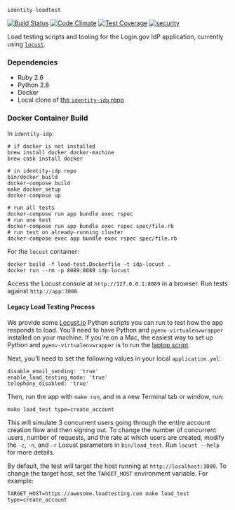 `identity-loadtest`

[![Build Status](https://circleci.com/gh/18F/identity-loadtest.svg?style=svg)](https://circleci.com/gh/18F/identity-loadtest)
[![Code Climate](https://api.codeclimate.com/v1/badges/e78d453f7cbcac64a664/maintainability)](https://codeclimate.com/github/18F/identity-loadtest/maintainability)
[![Test Coverage](https://api.codeclimate.com/v1/badges/e78d453f7cbcac64a664/test_coverage)](https://codeclimate.com/github/18F/identity-loadtest/test_coverage)
[![security](https://hakiri.io/github/18F/identity-loadtest/master.svg)](https://hakiri.io/github/18F/identity-idp/master)

Load testing scripts and tooling for the Login.gov IdP application, currently using [`locust`](http://locust.io).

### Dependencies

- Ruby 2.6
- Python 2.8
- Docker
- Local clone of [the `identity-idp` repo](https://www.github.com/18F/identity-idp/)

### Docker Container Build

In `identity-idp`:

```
# if docker is not installed
brew install docker docker-machine
brew cask install docker

# in identity-idp repo
bin/docker_build
docker-compose build
make docker_setup
docker-compose up

# run all tests
docker-compose run app bundle exec rspec
# run one test
docker-compose run app bundle exec rspec spec/file.rb
# run test on already-running cluster
docker-compose exec app bundle exec rspec spec/file.rb
```

For the `locust` container:

```
docker build -f load-test.Dockerfile -t idp-locust .
docker run --rm -p 8089:8089 idp-locust
```

Access the Locust console at `http://127.0.0.1:8089` in a browser. Run tests against `http://app:3000`.

#### Legacy Load Testing Process

We provide some [Locust.io] Python scripts you can run to test how the
app responds to load. You'll need to have Python and `pyenv-virtualenvwrapper`
installed on your machine. If you're on a Mac, the easiest way to set up Python
and `pyenv-virtualenvwrapper` is to run the [laptop script].

Next, you'll need to set the following values in your local `application.yml`:

```
disable_email_sending: 'true'
enable_load_testing_mode: 'true'
telephony_disabled: 'true'
```

Then, run the app with `make run`, and in a new Terminal tab or window, run:
```
make load_test type=create_account
```
This will simulate 3 concurrent users going through the entire account creation
flow and then signing out. To change the number of concurrent users, number of
requests, and the rate at which users are created, modify the `-c`,
`-n`, and `-r` Locust parameters in `bin/load_test`. Run `locust --help` for
more details.

By default, the test will target the host running at `http://localhost:3000`.
To change the target host, set the `TARGET_HOST` environment variable.
For example:

```
TARGET_HOST=https://awesome.loadtesting.com make load_test type=create_account
```

[Locust.io]: http://locust.io/
[laptop script]: https://github.com/18F/laptop
